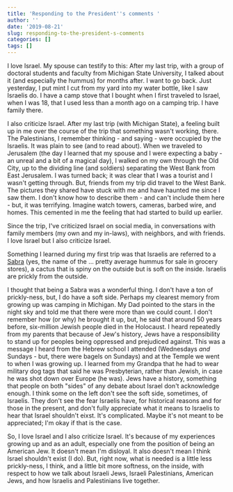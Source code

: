 ```yaml
---
title: 'Responding to the President''s comments '
author: ''
date: '2019-08-21'
slug: responding-to-the-president-s-comments
categories: []
tags: []
---
```


I love Israel. My spouse can testify to this: After my last trip, with a group of doctoral students and faculty from Michigan State University, I talked about it (and especially the hummus) for months after. I want to go back. Just yesterday, I put mint I cut from my yard into my water bottle, like I saw Israelis do. I have a camp stove that I bought when I first traveled to Israel, when I was 18, that I used less than a month ago on a camping trip. I have family there. 

I also criticize Israel. After my last trip (with Michigan State), a feeling built up in me over the course of the trip that something wasn't working, there. The Palestinians, I remember thinking - and saying - were occupied by the Israelis. It was plain to see (and to read about). When we traveled to Jerusalem (the day I learned that my spouse and I were expecting a baby - an unreal and a bit of a magical day), I walked on my own through the Old City, up to the dividing line (and soldiers) separating the West Bank from East Jerusalem. I was turned back; it was clear that I was a tourist and I wasn't getting through. But, friends from my trip did travel to the West Bank. The pictures they shared have stuck with me and have haunted me since I saw them. I don't know how to describe them - and can't include them here - but, it was terrifying. Imagine watch towers, cameras, barbed wire, and homes. This cemented in me the feeling that had started to build up earlier. 

Since the trip, I've criticized Israel on social media, in conversations with family members (my own and my in-laws), with neighbors, and with friends. I love Israel but I also criticize Israel. 

Something I learned during my first trip was that Israelis are referred to a [Sabra](https://en.wikipedia.org/wiki/Sabra_(person)) (yes, the name of the ... pretty average hummus for sale in grocery stores), a cactus that is spiny on the outside but is soft on the inside. Israelis are prickly from the outside. 

I thought that being a Sabra was a wonderful thing. I don't have a ton of prickly-ness, but, I do have a soft side. Perhaps my clearest memory from growing up was camping in Michigan. My Dad pointed to the stars in the night sky and told me that there were more than we could count. I don't remember how (or why) he brought it up, but, he said that around 50 years before, six-million Jewish people died in the Holocaust. I heard repeatedly from my parents that because of Jew's history, Jews have a responsibility to stand up for peoples being oppressed and prejudiced against. This was a message I heard from the Hebrew school I attended (Wednesdays *and* Sundays - but, there were bagels on Sundays) and at the Temple we went to when I was growing up. I learned from my Grandpa that he had to wear military dog tags that said he was Presbyterian, rather than Jewish, in case he was shot down over Europe (he was). Jews have a history, something that people on both "sides" of any debate about Israel don't acknowledge enough. I think some on the left don't see the soft side, sometimes, of Israelis. They don't see the fear Israelis have, for historical reasons and for those in the present, and don't fully appreciate what it means to Israelis to hear that Israel shouldn't eixst. It's complicated. Maybe it's not meant to be appreciated; I'm okay if that is the case.

So, I love Israel and I also criticize Israel. It's because of my experiences growing up and as an adult, especially one from the position of being an American Jew. It doesn't mean I'm disloyal. It also doesn't mean I think Israel shouldn't exist (I do). But, right now, what is needed is a little less prickly-ness, I think, and a little bit more softness, on the inside, with respect to how we talk about Israeli Jews, Israeli Palestinians, American Jews, and how Israelis and Palestinians live together.